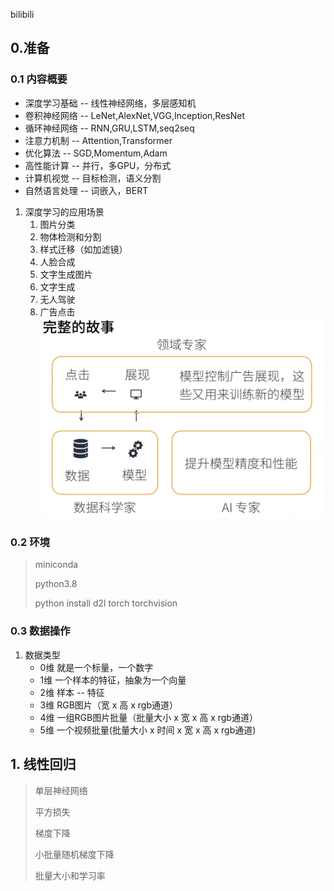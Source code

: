bilibili

## 0.准备
### 0.1 内容概要 
- 深度学习基础 -- 线性神经网络，多层感知机
- 卷积神经网络 -- LeNet,AlexNet,VGG,Inception,ResNet
- 循环神经网络 -- RNN,GRU,LSTM,seq2seq
- 注意力机制 -- Attention,Transformer
- 优化算法 -- SGD,Momentum,Adam
- 高性能计算 -- 并行，多GPU，分布式
- 计算机视觉 -- 目标检测，语义分割
- 自然语言处理 -- 词嵌入，BERT

1. 深度学习的应用场景
    1. 图片分类
    2. 物体检测和分割
    3. 样式迁移（如加滤镜）
    4. 人脸合成
    5. 文字生成图片
    6. 文字生成
    7. 无人驾驶
    8. 广告点击
    ![广告点击](./static/广告点击案例故事.png)

### 0.2 环境
> miniconda
> 
> python3.8
> 
> python install d2l torch torchvision
> 

### 0.3 数据操作
1. 数据类型
   - 0维 就是一个标量，一个数字
   - 1维 一个样本的特征，抽象为一个向量
   - 2维 样本 -- 特征
   - 3维 RGB图片（宽 x 高 x rgb通道）
   - 4维 一组RGB图片批量（批量大小 x 宽 x 高 x rgb通道）
   - 5维 一个视频批量(批量大小 x 时间 x 宽 x 高 x rgb通道)

## 1. 线性回归

> 单层神经网络
>
> 平方损失
>
> 梯度下降
>
> 小批量随机梯度下降
>
> 批量大小和学习率

